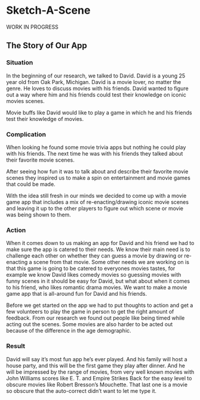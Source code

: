 # Sketch-A-Scene

WORK IN PROGRESS

## The Story of Our App

### Situation

In the beginning of our research, we talked to David. David is a young 25 year old from Oak Park, Michigan. David is a movie lover, no matter the genre. He loves to discuss movies with his friends. David wanted to figure out a way where him and his friends could test their knowledge on iconic movies scenes.
 
  Movie buffs like David would like to play a game in which he and his friends test their knowledge of movies.

### Complication

When looking he found some movie trivia apps but nothing he could play with his friends. The next time he was with his friends they talked about their favorite movie scenes. 

After seeing how fun it was to talk about and describe their favorite movie scenes they inspired us to make a spin on entertainment and movie games that could be made.

With the idea still fresh in our minds we decided to come up with a movie game app that includes a mix of re-enacting/drawing iconic movie scenes and leaving it up to the other players to figure out which scene or movie was being shown to them.

### Action
When it comes down to us making an app for David and his friend we had to make sure the app is catered to their needs. We know their main need is to challenge each other on whether they can guess a movie by drawing or re-enacting a scene from that movie. Some other needs we are working on is that this game is going to be catered to everyones movies tastes, for example we know David likes comedy movies so guessing movies with funny scenes in it should be easy for David, but what about when it comes to his friend, who likes romantic drama movies. We want to make a movie game app that is all-around fun for David and his friends.

Before we get started on the app we had to put thoughts to action and get a few volunteers to play the game in person to get the right amount of feedback.
From our research we found out people like being timed while acting out the scenes. Some movies are also harder to be acted out because of the difference in the age demographic.


### Result

David will say it’s most fun app he’s ever played. And his family will host a house party, and this will be the first game they play after dinner. And he will be impressed by the range of movies, from very well known movies with John Williams scores like E. T. and Empire Strikes Back for the easy level to obscure movies like Robert Bresson’s Mouchette. That last one is a movie so obscure that the auto-correct didn’t want to let me type it.
